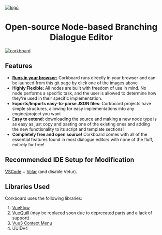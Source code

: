 
[![logo](https://github.com/user-attachments/assets/31138336-2e47-4429-8041-d200abed0c06)](https://skyaphid.github.io/corkboard)


<h1 align="center"> Open-source Node-based Branching Dialogue Editor</h1>

[![corkboard](https://github.com/user-attachments/assets/2841c9d3-e45f-4ed4-bcfa-27806e077201)](https://skyaphid.github.io/corkboard)

## Features
- **[Runs in your browser:](https://skyaphid.github.io/corkboard)** Corkboard runs directly in your browser and can be launced from this git page by click one of the images above
- **Highly Flexible:** All nodes are built with freedom of use in mind. No node performs a specific task, and the user is allowed to determine how they're used in their specific implementation.
- **Exports/Imports easy-to-parse JSON files:** Corkboard projects have simple structures, allowing for easy implementations into any engine/project you want
- E**asy to extend:** downloading the source and making a new node type is as easy as just copy and pasting one of the existing ones and adding the new functionality to its script and template sections!
- **Completely free and open source!** Corkboard comes with all of the essential features found in most dialogue editors with none of the fluff, entirely for free!

## Recommended IDE Setup for Modification

[VSCode](https://code.visualstudio.com/) + [Volar](https://marketplace.visualstudio.com/items?itemName=Vue.volar) (and disable Vetur).

## Libraries Used
Corkboard uses the following libraries:

1. [VueFlow](https://vueflow.dev/)
2. [VueQuill](https://vueup.github.io/vue-quill/) (may be replaced soon due to deprecated parts and a lack of support)
3. [Vue3 Context Menu](https://www.npmjs.com/package/@imengyu/vue3-context-menu)
4. UUIDv4
